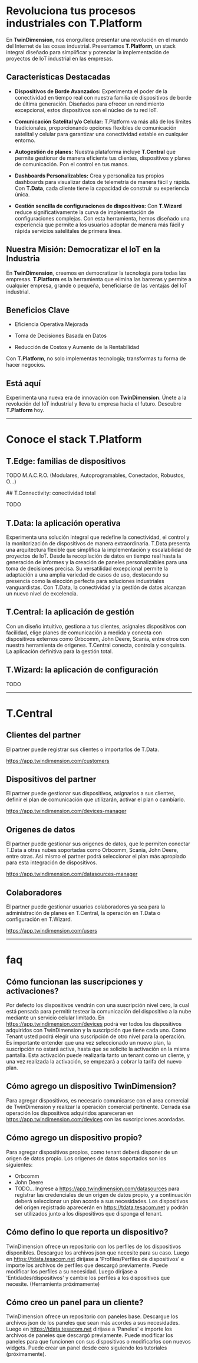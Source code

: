 # Revoluciona tus procesos industriales con T.Platform

En **TwinDimension**, nos enorgullece presentar una revolución en el mundo del Internet de las cosas industrial. Presentamos **T.Platform**, un stack integral diseñado para simplificar y potenciar la implementación de proyectos de IoT industrial en las empresas.

## Características Destacadas

- **Dispositivos de Borde Avanzados:** Experimenta el poder de la conectividad en tiempo real con nuestra familia de dispositivos de borde de última generación. Diseñados para ofrecer un rendimiento excepcional, estos dispositivos son el núcleo de tu red IoT.

- **Comunicación Satelital y/o Celular:** T.Platform va más allá de los límites tradicionales, proporcionando opciones flexibles de comunicación satelital y celular para garantizar una conectividad estable en cualquier entorno.

- **Autogestión de planes:** Nuestra plataforma incluye **T.Central** que permite gestionar de manera eficiente tus clientes, dispositivos y planes de comunicación. Pon el control en tus manos.

- **Dashboards Personalizables:** Crea y personaliza tus propios dashboards para visualizar datos de telemetría de manera fácil y rápida. Con **T.Data**, cada cliente tiene la capacidad de construir su experiencia única.

- **Gestión sencilla de configuraciones de dispositivos:** Con **T.Wizard** reduce significativamente la curva de implementación de configuraciones complejas. Con esta herramienta, hemos diseñado una experiencia que permite a los usuarios adoptar de manera más fácil y rápida servicios satelitales de primera línea.

## Nuestra Misión: Democratizar el IoT en la Industria

En **TwinDimension**, creemos en democratizar la tecnología para todas las empresas. **T.Platform** es la herramienta que elimina las barreras y permite a cualquier empresa, grande o pequeña, beneficiarse de las ventajas del IoT industrial.

## Beneficios Clave

- Eficiencia Operativa Mejorada

- Toma de Decisiones Basada en Datos

- Reducción de Costos y Aumento de la Rentabilidad

Con **T.Platform**, no solo implementas tecnología; transformas tu forma de hacer negocios.

## Está aquí

Experimenta una nueva era de innovación con **TwinDimension**. Únete a la revolución del IoT industrial y lleva tu empresa hacia el futuro. Descubre **T.Platform** hoy.

---
# Conoce el stack T.Platform

## T.Edge: familias de dispositivos

TODO M.A.C.R.O. (Modulares, Autoprogramables, Conectados, Robustos, O...)

## T.Connectivity: conectividad total

TODO

## T.Data: la aplicación operativa

Experimenta una solución integral que redefine la conectividad, el control y la monitorización de dispositivos de manera extraordinaria. T.Data presenta una arquitectura flexible que simplifica la implementación y escalabilidad de proyectos de IoT. Desde la recopilación de datos en tiempo real hasta la generación de informes y la creación de paneles personalizables para una toma de decisiones precisa. Su versatilidad excepcional permite la adaptación a una amplia variedad de casos de uso, destacando su presencia como la elección perfecta para soluciones industriales vanguardistas. Con T.Data, la conectividad y la gestión de datos alcanzan un nuevo nivel de excelencia.

## T.Central: la aplicación de gestión

Con un diseño intuitivo, gestiona a tus clientes, asignales dispositivos con facilidad, elige planes de comunicación a medida y conecta con dispositivos externos como Orbcomm, John Deere, Scania, entre otros con nuestra herramienta de origenes. T.Central conecta, controla y conquista. La aplicación definitiva para la gestión total.

## T.Wizard: la aplicación de configuración

TODO

---
# T.Central

## Clientes del partner
El partner puede registrar sus clientes o importarlos de T.Data.

https://app.twindimension.com/customers

## Dispositivos del partner
El partner puede gestionar sus dispositivos, asignarlos a sus clientes, definir el plan de comunicación que utilizarán, activar el plan o cambiarlo.

https://app.twindimension.com/devices-manager

## Origenes de datos
El partner puede gestionar sus origenes de datos, que le permiten conectar T.Data a otras nubes soportadas como Orbcomm, Scania, John Deere, entre otras. Asi mismo el partner podrá seleccionar el plan más apropiado para esta integración de dispositivos.

https://app.twindimension.com/datasources-manager

## Colaboradores
El partner puede gestionar usuarios colaboradores ya sea para la administración de planes en T.Central, la operación en T.Data o configuración en T.Wizard.

https://app.twindimension.com/users

---
# faq

## Cómo funcionan las suscripciones y activaciones? 
Por defecto los dispositivos vendrán con una suscripción nivel cero, la cual está pensada para permitir testear la comunicación del dispositivo a la nube mediante un servicio celular limitado.
En https://app.twindimension.com/devices podrá ver todos los dispositivos adquiridos con TwinDimension y la suscripción que tiene cada uno.
Como Tenant usted podrá elegir una suscripción de otro nivel para la operación. Es importante entender que una vez seleccionado un nuevo plan, la suscripción no estará activa, hasta que se solicite la activación en la misma pantalla. Esta activación puede realizarla tanto un tenant como un cliente, y una vez realizada la activación, se empezará a cobrar la tarifa del nuevo plan.

## Cómo agrego un dispositivo TwinDimension?
Para agregar dispositivos, es necesario comunicarse con el area comercial de TwinDimension y realizar la operación comercial pertinente. Cerrada esa operación los dispositivos adquiridos apareceran en https://app.twindimension.com/devices con las suscripciones acordadas.

## Cómo agrego un dispositivo propio?
Para agregar dispositivos propios, como tenant deberá disponer de un origen de datos propio. Los origenes de datos soportados son los siguientes:
- Orbcomm
- John Deere
- TODO...
Ingrese a https://app.twindimension.com/datasources para registrar las credenciales de un origen de datos propio, y a continuación deberá seleccionar un plan acorde a sus necesidades. Los dispositivos del origen registrado aparecerán en https://tdata.tesacom.net y podrán ser utilizados junto a los dispositivos que disponga el tenant.

## Cómo defino lo que reporta un dispositivo?
TwinDimension ofrece un repositorio con los perfiles de los dispositivos disponibles. Descargue los archivos json que necesite para su caso.
Luego en https://tdata.tesacom.net dirijase a 'Profiles/Perfiles de dispositivos' e importe los archivos de perfiles que descargó previamente.
Puede modificar los perfiles a su necesidad.
Luego dirijase a 'Entidades/dispositivos' y cambie los perfiles a los dispositivos que necesite. (Herramienta próximamente)

## Cómo creo un panel para un cliente?
TwinDimension ofrece un repositorio con paneles base. Descargue los archivos json de los paneles que sean más acordes a sus necesidades.
Luego en https://tdata.tesacom.net dirijase a 'Paneles' e importe los archivos de paneles que descargó previamente.
Puede modificar los paneles para que funcionen con sus dispositivos o modificarlos con nuevos widgets.
Puede crear un panel desde cero siguiendo los tutoriales (próximamente).



